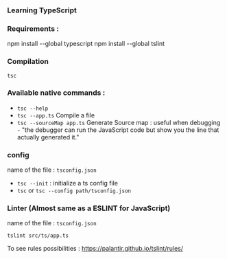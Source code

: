 ### Learning TypeScript

### Requirements :
npm install --global typescript
npm install --global tslint

### Compilation 
`tsc`

### Available native commands : 
- `tsc --help`
- `tsc --app.ts`  Compile a file
- `tsc --sourceMap app.ts`  Generate Source map : useful when debugging  - "the debugger can run the JavaScript code but show you the line that actually generated it."

### config 
name of the file : `tsconfig.json`

- `tsc ‐‐init`  : initialize a ts config file 
- `tsc` or `tsc ‐‐config path/tsconfig.json` 

### Linter (Almost same as a ESLINT for JavaScript)
name of the file : `tsconfig.json`

`tslint src/ts/app.ts`

To see rules possibilities : https://palantir.github.io/tslint/rules/ 